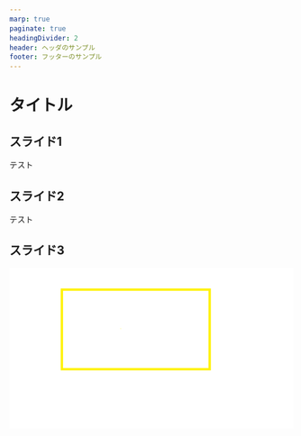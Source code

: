 ```yaml
---
marp: true
paginate: true
headingDivider: 2
header: ヘッダのサンプル
footer: フッターのサンプル
---
```


# タイトル

## スライド1

テスト

## スライド2

テスト

## スライド3

![四角](rect.png)

